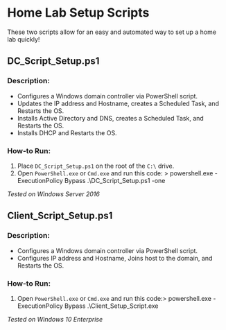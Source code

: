 # Home Lab Setup Scripts

These two scripts allow for an easy and automated way to set up a home lab quickly!

## DC_Script_Setup.ps1

### Description:

- Configures a Windows domain controller via PowerShell script.
- Updates the IP address and Hostname, creates a Scheduled Task, and Restarts the OS.
- Installs Active Directory and DNS, creates a Scheduled Task, and Restarts the OS.
- Installs DHCP and Restarts the OS.

### How-to Run:

1. Place `DC_Script_Setup.ps1` on the root of the `C:\` drive.
2. Open `PowerShell.exe` or `Cmd.exe` and run this code: > powershell.exe -ExecutionPolicy Bypass .\DC_Script_Setup.ps1 -one


*Tested on Windows Server 2016*

## Client_Script_Setup.ps1

### Description:

- Configures a Windows domain controller via PowerShell script.
- Configures IP address and Hostname, Joins host to the domain, and Restarts the OS.

### How-to Run:

1. Open `PowerShell.exe` or `Cmd.exe` and run this code:> powershell.exe -ExecutionPolicy Bypass .\Client_Setup_Script.exe


*Tested on Windows 10 Enterprise*
